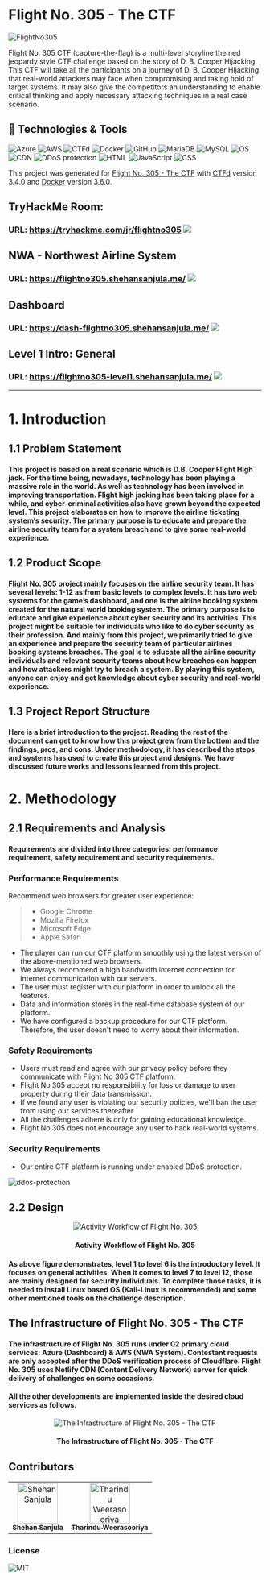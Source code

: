 # Flight No. 305 - The CTF

![FlightNo305](https://raw.githubusercontent.com/ShehanSanjula/FlightNo305-CTF-2021/main/Images/Flight%20No%20305.png)

Flight No. 305 CTF (capture-the-flag) is a multi-level storyline themed jeopardy style CTF challenge based on the story of D. B. Cooper Hijacking. This CTF will take all the participants on a journey of D. B. Cooper Hijacking that real-world attackers may face when compromising and taking hold of target systems. It may also give the competitors an understanding to enable critical thinking and apply necessary attacking techniques in a real case scenario.

## 🔧 Technologies & Tools

![Azure](https://img.shields.io/badge/Cloud-%20Azure-blue)
![AWS](https://img.shields.io/badge/Cloud-%20AWS-orange)
![CTFd](https://img.shields.io/badge/Platform-CTFd-red)
![Docker](https://img.shields.io/badge/Containers-Docker-blue)
![GitHub](https://img.shields.io/badge/Environment-GitHub-black)
![MariaDB](https://img.shields.io/badge/Database-MariaDB-brown)
![MySQL](https://img.shields.io/badge/Database-MySQL-yellow)
![OS](https://img.shields.io/badge/OS-Ubuntu-orange)
![CDN](https://img.shields.io/badge/CDN-Netlify-green)
![DDoS protection](https://img.shields.io/badge/DDoS_Protection-Cloudflare-orange)
![HTML](https://img.shields.io/badge/Language-HTML-brightgreen)
![JavaScript](https://img.shields.io/badge/Language-JavaScript-orange)
![CSS](https://img.shields.io/badge/Language-CSS-blue)

This project was generated for [Flight No. 305 - The CTF](https://flightno305.shehansanjula.me/) with [CTFd](https://github.com/CTFd/CTFd) version 3.4.0 and [Docker](https://github.com/docker) version 3.6.0.

## TryHackMe Room:
### URL: https://tryhackme.com/jr/flightno305 ![](https://img.shields.io/badge/Status-Online-informational?style=flat&logo=statuspal&logoColor=white&color=2bbc8a)

## NWA - Northwest Airline System
### URL: https://flightno305.shehansanjula.me/ ![](https://img.shields.io/badge/Status-Offline-informational?style=flat&logo=statuspal&logoColor=white&color=2bbc8a)

## Dashboard
### URL: https://dash-flightno305.shehansanjula.me/ ![](https://img.shields.io/badge/Status-Offline-informational?style=flat&logo=statuspal&logoColor=white&color=2bbc8a)

## Level 1 Intro: General
### URL: https://flightno305-level1.shehansanjula.me/ ![](https://img.shields.io/badge/Status-Online-informational?style=flat&logo=statuspal&logoColor=white&color=2bbc8a)
---
# 1.	Introduction

## 1.1	Problem Statement

#### This project is based on a real scenario which is D.B. Cooper Flight High jack. For the time being, nowadays, technology has been playing a massive role in the world. As well as technology has been involved in improving transportation. Flight high jacking has been taking place for a while, and cyber-criminal activities also have grown beyond the expected level. This project elaborates on how to improve the airline ticketing system’s security. The primary purpose is to educate and prepare the airline security team for a system breach and to give some real-world experience.

## 1.2	Product Scope

#### Flight No. 305 project mainly focuses on the airline security team. It has several levels: 1-12 as from basic levels to complex levels. It has two web systems for the game’s dashboard, and one is the airline booking system created for the natural world booking system. The primary purpose is to educate and give experience about cyber security and its activities. This project might be suitable for individuals who like to do cyber security as their profession. And mainly from this project, we primarily tried to give an experience and prepare the security team of particular airlines booking systems breaches. The goal is to educate all the airline security individuals and relevant security teams about how breaches can happen and how attackers might try to breach a system. By playing this system, anyone can enjoy and get knowledge about cyber security and real-world experience.

## 1.3	Project Report Structure

#### Here is a brief introduction to the project. Reading the rest of the document can get to know how this project grew from the bottom and the findings, pros, and cons. Under methodology, it has described the steps and systems has used to create this project and designs. We have discussed future works and lessons learned from this project.

# 2.	Methodology

## 2.1	Requirements and Analysis
#### Requirements are divided into three categories: performance requirement, safety requirement and security requirements.

### Performance Requirements
Recommend web browsers for greater user experience:

>	* Google Chrome
>	* Mozilla Firefox
>	* Microsoft Edge
>	* Apple Safari

+   The player can run our CTF platform smoothly using the latest version of the above-mentioned web browsers.
+ 	We always recommend a high bandwidth internet connection for internet communication with our servers.
+ 	The user must register with our platform in order to unlock all the features.
+ 	Data and information stores in the real-time database system of our platform.
+ 	We have configured a backup procedure for our CTF platform. Therefore, the user doesn't need to worry about their information.
  
### Safety Requirements

+ 	Users must read and agree with our privacy policy before they communicate with Flight No 305 CTF platform.
+ 	Flight No 305 accept no responsibility for loss or damage to user property during their data transmission.
+ 	If we found any user is violating our security policies, we'll ban the user from using our services thereafter.
+ 	All the challenges adhere is only for gaining educational knowledge. 
+ 	Flight No 305 does not encourage any user to hack real-world systems.
  
### Security Requirements

+   Our entire CTF platform is running under enabled DDoS protection.

![ddos-protection](https://raw.githubusercontent.com/ShehanSanjula/FlightNo305-CTF-2021/main/Images/ddos-protection.png)

## 2.2	Design

<p align="center"> <img src=https://raw.githubusercontent.com/ShehanSanjula/FlightNo305-CTF-2021/main/Images/Activity%20Workflow.png alt="Activity Workflow of Flight No. 305"/> </p>
<h4 align="center">Activity Workflow of Flight No. 305</h4> 

#### As above figure demonstrates, level 1 to level 6 is the introductory level. It focuses on general activities. When it comes to level 7 to level 12, those are mainly designed for security individuals. To complete those tasks, it is needed to install Linux based OS (Kali-Linux is recommended) and some other mentioned tools on the challenge description.

## The Infrastructure of Flight No. 305 - The CTF

#### The infrastructure of Flight No. 305 runs under 02 primary cloud services: Azure (Dashboard) & AWS (NWA System). Contestant requests are only accepted after the DDoS verification process of Cloudflare. Flight No. 305 uses Netlify CDN (Content Delivery Network) server for quick delivery of challenges on some occasions.

#### All the other developments are implemented inside the desired cloud services as follows.

<p align="center"> <img src=https://raw.githubusercontent.com/ShehanSanjula/FlightNo305-CTF-2021/main/Images/The%20Infrastructure%20of%20Flight%20No.%20305%20-%20The%20CTF.png alt="The Infrastructure of Flight No. 305 - The CTF"/> </p>
<h4 align="center">The Infrastructure of Flight No. 305 - The CTF</h4> 

## Contributors

<table>
    <tr>
        <td align="center"><a href="https://github.com/ShehanSanjula"><img
                    src="https://raw.githubusercontent.com/ShehanSanjula/FlightNo305-CTF-2021/main/Images/Shehan%20Sanjula%20%40%20office.jpg" width="80px;"
                    alt="Shehan Sanjula" /><br /><sub><b>Shehan Sanjula</b></sub></a>
        </td>
        <td align="center"><a href="#"><img
                    src="https://raw.githubusercontent.com/ShehanSanjula/FlightNo305-CTF-2021/main/Images/Tharindu.jpg" width="80px;"
                    alt="Tharindu Weerasooriya" /><br /><sub><b>Tharindu Weerasooriya</b></sub></a><br />
        </td>
</table>

### License

![MIT](https://img.shields.io/github/license/ShehanSanjula/FlightNo305-CTF-2021?color=black)
